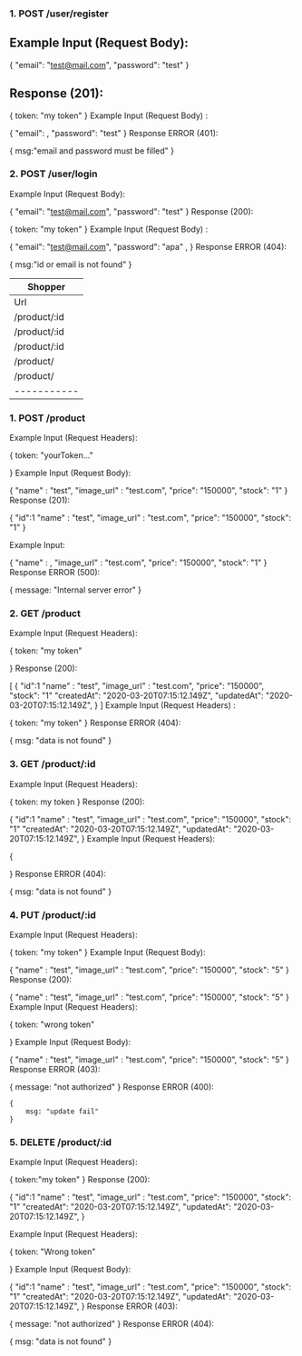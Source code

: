 ### 1. POST /user/register
## Example Input (Request Body):

{
    "email": "test@mail.com",
    "password": "test"
}
## Response (201):

{
    token: "my token"
    } 
Example Input (Request Body) :

{
    "email": ,
    "password": "test"
}
Response ERROR (401):

{
    msg:"email and password must be filled"
}


### 2. POST /user/login
Example Input (Request Body):

{
    "email": "test@mail.com",
    "password": "test"
}
Response (200):

   {
    token: "my token"
   } 
Example Input (Request Body) :

{
    "email": "test@mail.com",
    "password": "apa" ,	
}
Response ERROR (404):

{ 
    msg:"id or email is not found" 
}

|                        Shopper                             |
|-------------------------------------------------------------|
| Url        |	Method	 |Description                         |
|/product/:id|	  GET	 | Menampilkan produk berdasarkan id  |
|/product/:id|	  PUT	 |    Melakukan edit ke produk        |
|/product/:id|	DELETE	 |   Menghapus produk dari list       |
| /product/	 |    POST	 |      Menambahkan produk baru       |
| /product/	 |    GET	 |      Menampilkan list produk       |
|----------- |-----------|----------------------------------|

### 1. POST /product
Example Input (Request Headers):

{
    token: "yourToken..."

}
Example Input (Request Body):

{
	"name" : "test",
    "image_url" : "test.com",
    "price": "150000",
    "stock": "1"
}
Response (201):

{
    "id":1
	"name" : "test",
    "image_url" : "test.com",
    "price": "150000",
    "stock": "1"
}


Example Input:

{
	"name" : ,
    "image_url" : "test.com",
    "price": "150000",
    "stock": "1"
}
Response ERROR (500):

{
	message: "Internal server error"
}

### 2. GET /product
Example Input (Request Headers):

{
    token: "my token"

}
Response (200):

[
    {
    "id":1
	"name" : "test",
    "image_url" : "test.com",
    "price": "150000",
    "stock": "1"
    "createdAt": "2020-03-20T07:15:12.149Z",
    "updatedAt": "2020-03-20T07:15:12.149Z",
    }
]
Example Input (Request Headers) :

{
 token: "my token"
}
Response ERROR (404):

{
	msg: "data is not found"
}

### 3. GET /product/:id
Example Input (Request Headers):

{
    token: my token
}
Response (200):

{
    "id":1
	"name" : "test",
    "image_url" : "test.com",
    "price": "150000",
    "stock": "1"
    "createdAt": "2020-03-20T07:15:12.149Z",
    "updatedAt": "2020-03-20T07:15:12.149Z",
}
Example Input (Request Headers):

{
    
}
Response ERROR (404):

{
	msg: "data is not found"
}
### 4. PUT /product/:id
Example Input (Request Headers):

{
    token: "my token"
}
Example Input (Request Body):

{
	"name" : "test",
    "image_url" : "test.com",
    "price": "150000",
    "stock": "5"
}
Response (200):

{
	"name" : "test",
    "image_url" : "test.com",
    "price": "150000",
    "stock": "5"
}
Example Input (Request Headers):

{
    token: "wrong token"

}
Example Input (Request Body):

{
	"name" : "test",
    "image_url" : "test.com",
    "price": "150000",
    "stock": "5"
}
Response ERROR (403):

{
	message: "not authorized"
}
Response ERROR (400):

	{
        msg: "update fail"
    }

### 5. DELETE /product/:id
Example Input (Request Headers):

{
token:"my token"
}
Response (200):

{
    "id":1
	"name" : "test",
    "image_url" : "test.com",
    "price": "150000",
    "stock": "1"
    "createdAt": "2020-03-20T07:15:12.149Z",
    "updatedAt": "2020-03-20T07:15:12.149Z",
}

Example Input (Request Headers):

{
    token: "Wrong token"

}
Example Input (Request Body):

{
    "id":1
	"name" : "test",
    "image_url" : "test.com",
    "price": "150000",
    "stock": "1"
    "createdAt": "2020-03-20T07:15:12.149Z",
    "updatedAt": "2020-03-20T07:15:12.149Z",
}
Response ERROR (403):

{
	message: "not authorized"
}
Response ERROR (404):

{
	msg: "data is not found"
}